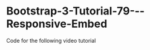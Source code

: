 Bootstrap-3-Tutorial-79---Responsive-Embed
==========================================

Code for the following video tutorial 
